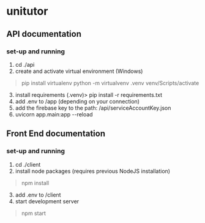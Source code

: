 # unitutor

## API documentation

### set-up and running

1. cd ./api
2. create and activate virtual environment (Windows)
  > pip install virtualenv
  > python -m virtualvenv .venv
  > venv/Scripts/activate
3. install requirements
  (.venv)> pip install -r requirements.txt 
4. add .env to /app (depending on your connection)
5. add the firebase key to the path: /api/serviceAccountKey.json
6. uvicorn app.main:app --reload

## Front End documentation

### set-up and running
1. cd ./client
2. install node packages (requires previous NodeJS installation)
  > npm install
3. add .env to /client
4. start development server
  > npm start 
